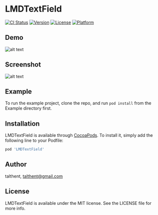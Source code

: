 # LMDTextField

[![CI Status](http://img.shields.io/travis/talthent-l/LMDTextField.svg?style=flat)](https://travis-ci.org/talthent-l/LMDTextField)
[![Version](https://img.shields.io/cocoapods/v/LMDTextField.svg?style=flat)](http://cocoapods.org/pods/LMDTextField)
[![License](https://img.shields.io/cocoapods/l/LMDTextField.svg?style=flat)](http://cocoapods.org/pods/LMDTextField)
[![Platform](https://img.shields.io/cocoapods/p/LMDTextField.svg?style=flat)](http://cocoapods.org/pods/LMDTextField)

## Demo

![alt text](https://github.com/lemonade-hq/LMDTextField/blob/master/Screenshots/demo.gif)

## Screenshot

![alt text](https://github.com/lemonade-hq/LMDTextField/blob/master/Screenshots/screenshot1.PNG)

## Example

To run the example project, clone the repo, and run `pod install` from the Example directory first.

## Installation

LMDTextField is available through [CocoaPods](http://cocoapods.org). To install
it, simply add the following line to your Podfile:

```ruby
pod 'LMDTextField'
```

## Author

talthent, talthent@gmail.com

## License

LMDTextField is available under the MIT license. See the LICENSE file for more info.
